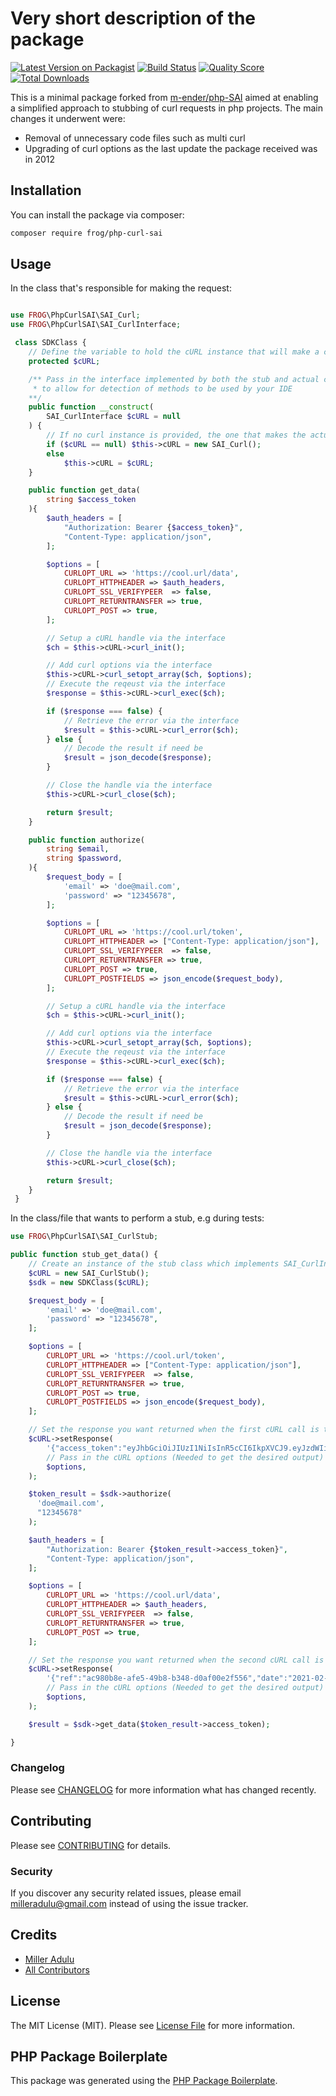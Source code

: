 # Very short description of the package

[![Latest Version on Packagist](https://img.shields.io/packagist/v/frog/php-curl-sai.svg?style=flat-square)](https://packagist.org/packages/frog/php-curl-sai)
[![Build Status](https://img.shields.io/travis/frog/php-curl-sai/master.svg?style=flat-square)](https://travis-ci.com/github/frogtechnologies/php-curl-sai)
[![Quality Score](https://img.shields.io/scrutinizer/g/frog/php-curl-sai.svg?style=flat-square)](https://scrutinizer-ci.com/g/frog/php-curl-sai)
[![Total Downloads](https://img.shields.io/packagist/dt/frog/php-curl-sai.svg?style=flat-square)](https://packagist.org/packages/frog/php-curl-sai)

This is a minimal package forked from [m-ender/php-SAI](https://github.com/m-ender/php-SAI) aimed at enabling a simplified approach to stubbing of curl requests in php projects. The main changes it underwent were:

-   Removal of unnecessary code files such as multi curl
-   Upgrading of curl options as the last update the package received was in 2012

## Installation

You can install the package via composer:

```bash
composer require frog/php-curl-sai
```

## Usage

In the class that's responsible for making the request:

```php

use FROG\PhpCurlSAI\SAI_Curl;
use FROG\PhpCurlSAI\SAI_CurlInterface;

 class SDKClass {
    // Define the variable to hold the cURL instance that will make a connection
    protected $cURL;

    /** Pass in the interface implemented by both the stub and actual class
     * to allow for detection of methods to be used by your IDE
    **/
    public function __construct(
        SAI_CurlInterface $cURL = null
    ) {
        // If no curl instance is provided, the one that makes the actual connection shall be used
        if ($cURL == null) $this->cURL = new SAI_Curl();
        else
            $this->cURL = $cURL;
    }

    public function get_data(
        string $access_token
    ){
        $auth_headers = [
            "Authorization: Bearer {$access_token}",
            "Content-Type: application/json",
        ];

        $options = [
            CURLOPT_URL => 'https://cool.url/data',
            CURLOPT_HTTPHEADER => $auth_headers,
            CURLOPT_SSL_VERIFYPEER  => false,
            CURLOPT_RETURNTRANSFER => true,
            CURLOPT_POST => true,
        ];

        // Setup a cURL handle via the interface
        $ch = $this->cURL->curl_init();

        // Add curl options via the interface
        $this->cURL->curl_setopt_array($ch, $options);
        // Execute the reqeust via the interface
        $response = $this->cURL->curl_exec($ch);

        if ($response === false) {
            // Retrieve the error via the interface
            $result = $this->cURL->curl_error($ch);
        } else {
            // Decode the result if need be
            $result = json_decode($response);
        }

        // Close the handle via the interface
        $this->cURL->curl_close($ch);

        return $result;
    }

    public function authorize(
        string $email,
        string $password,
    ){
        $request_body = [
            'email' => 'doe@mail.com',
            'password' => "12345678",
        ];

        $options = [
            CURLOPT_URL => 'https://cool.url/token',
            CURLOPT_HTTPHEADER => ["Content-Type: application/json"],
            CURLOPT_SSL_VERIFYPEER  => false,
            CURLOPT_RETURNTRANSFER => true,
            CURLOPT_POST => true,
            CURLOPT_POSTFIELDS => json_encode($request_body),
        ];

        // Setup a cURL handle via the interface
        $ch = $this->cURL->curl_init();

        // Add curl options via the interface
        $this->cURL->curl_setopt_array($ch, $options);
        // Execute the reqeust via the interface
        $response = $this->cURL->curl_exec($ch);

        if ($response === false) {
            // Retrieve the error via the interface
            $result = $this->cURL->curl_error($ch);
        } else {
            // Decode the result if need be
            $result = json_decode($response);
        }

        // Close the handle via the interface
        $this->cURL->curl_close($ch);

        return $result;
    }
 }

```

In the class/file that wants to perform a stub, e.g during tests:

```php
use FROG\PhpCurlSAI\SAI_CurlStub;

public function stub_get_data() {
    // Create an instance of the stub class which implements SAI_CurlInterface
    $cURL = new SAI_CurlStub();
    $sdk = new SDKClass($cURL);

    $request_body = [
        'email' => 'doe@mail.com',
        'password' => "12345678",
    ];

    $options = [
        CURLOPT_URL => 'https://cool.url/token',
        CURLOPT_HTTPHEADER => ["Content-Type: application/json"],
        CURLOPT_SSL_VERIFYPEER  => false,
        CURLOPT_RETURNTRANSFER => true,
        CURLOPT_POST => true,
        CURLOPT_POSTFIELDS => json_encode($request_body),
    ];

    // Set the response you want returned when the first cURL call is to be made
    $cURL->setResponse(
        '{"access_token":"eyJhbGciOiJIUzI1NiIsInR5cCI6IkpXVCJ9.eyJzdWIiOiIxMjM0NTY3ODkwIiwibmFtZSI6IkpvaG4gRG9lIiwiaWF0IjoxNTE2MjM5MDIyfQ.SflKxwRJSMeKKF2QT4fwpMeJf36POk6yJV_adQssw5c","token_type":"Bearer","expires_in":3600}',
        // Pass in the cURL options (Needed to get the desired output)
        $options,
    );

    $token_result = $sdk->authorize(
      'doe@mail.com',
      "12345678"
    );

    $auth_headers = [
        "Authorization: Bearer {$token_result->access_token}",
        "Content-Type: application/json",
    ];

    $options = [
        CURLOPT_URL => 'https://cool.url/data',
        CURLOPT_HTTPHEADER => $auth_headers,
        CURLOPT_SSL_VERIFYPEER  => false,
        CURLOPT_RETURNTRANSFER => true,
        CURLOPT_POST => true,
    ];

    // Set the response you want returned when the second cURL call is to be made
    $cURL->setResponse(
        '{"ref":"ac980b8e-afe5-49b8-b348-d0af00e2f556","date":"2021-02-21 22:20:32","code":"-11","MessageDescription":"MESSAGE REFERENCE LONGER THAN ALLOWED LENGTH"}',
        // Pass in the cURL options (Needed to get the desired output)
        $options,
    );

    $result = $sdk->get_data($token_result->access_token);

}

```

### Changelog

Please see [CHANGELOG](CHANGELOG.md) for more information what has changed recently.

## Contributing

Please see [CONTRIBUTING](CONTRIBUTING.md) for details.

### Security

If you discover any security related issues, please email milleradulu@gmail.com instead of using the issue tracker.

## Credits

-   [Miller Adulu](https://github.com/frog)
-   [All Contributors](../../contributors)

## License

The MIT License (MIT). Please see [License File](LICENSE.md) for more information.

## PHP Package Boilerplate

This package was generated using the [PHP Package Boilerplate](https://laravelpackageboilerplate.com).

